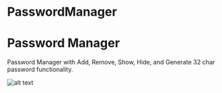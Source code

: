 # PasswordManager

# Password Manager
Password Manager with Add, Remove, Show, Hide, and Generate 32 char password functionality. 

![alt text](https://pics.mank.club/jJMhV.png)
